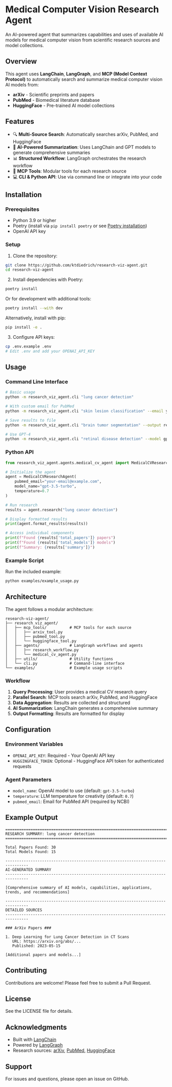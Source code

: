 # Medical Computer Vision Research Agent

An AI-powered agent that summarizes capabilities and uses of available AI models for medical computer vision from scientific research sources and model collections.

## Overview

This agent uses **LangChain**, **LangGraph**, and **MCP (Model Context Protocol)** to automatically search and summarize medical computer vision AI models from:

- **arXiv** - Scientific preprints and papers
- **PubMed** - Biomedical literature database
- **HuggingFace** - Pre-trained AI model collections

## Features

- 🔍 **Multi-Source Search**: Automatically searches arXiv, PubMed, and HuggingFace
- 🤖 **AI-Powered Summarization**: Uses LangChain and GPT models to generate comprehensive summaries
- 📊 **Structured Workflow**: LangGraph orchestrates the research workflow
- 🔌 **MCP Tools**: Modular tools for each research source
- 💻 **CLI & Python API**: Use via command line or integrate into your code

## Installation

### Prerequisites

- Python 3.9 or higher
- Poetry (install via `pip install poetry` or see [Poetry installation](https://python-poetry.org/docs/#installation))
- OpenAI API key

### Setup

1. Clone the repository:
```bash
git clone https://github.com/ktdiedrich/research-viz-agent.git
cd research-viz-agent
```

2. Install dependencies with Poetry:
```bash
poetry install
```

Or for development with additional tools:
```bash
poetry install --with dev
```

Alternatively, install with pip:
```bash
pip install -e .
```

3. Configure API keys:
```bash
cp .env.example .env
# Edit .env and add your OPENAI_API_KEY
```

## Usage

### Command Line Interface

```bash
# Basic usage
python -m research_viz_agent.cli "lung cancer detection"

# With custom email for PubMed
python -m research_viz_agent.cli "skin lesion classification" --email your@email.com

# Save results to file
python -m research_viz_agent.cli "brain tumor segmentation" --output results.txt

# Use GPT-4
python -m research_viz_agent.cli "retinal disease detection" --model gpt-4
```

### Python API

```python
from research_viz_agent.agents.medical_cv_agent import MedicalCVResearchAgent

# Initialize the agent
agent = MedicalCVResearchAgent(
    pubmed_email="your-email@example.com",
    model_name="gpt-3.5-turbo",
    temperature=0.7
)

# Run research
results = agent.research("lung cancer detection")

# Display formatted results
print(agent.format_results(results))

# Access individual components
print(f"Found {results['total_papers']} papers")
print(f"Found {results['total_models']} models")
print(f"Summary: {results['summary']}")
```

### Example Script

Run the included example:
```bash
python examples/example_usage.py
```

## Architecture

The agent follows a modular architecture:

```
research-viz-agent/
├── research_viz_agent/
│   ├── mcp_tools/          # MCP tools for each source
│   │   ├── arxiv_tool.py
│   │   ├── pubmed_tool.py
│   │   └── huggingface_tool.py
│   ├── agents/             # LangGraph workflows and agents
│   │   ├── research_workflow.py
│   │   └── medical_cv_agent.py
│   ├── utils/              # Utility functions
│   └── cli.py              # Command-line interface
└── examples/               # Example usage scripts
```

### Workflow

1. **Query Processing**: User provides a medical CV research query
2. **Parallel Search**: MCP tools search arXiv, PubMed, and HuggingFace
3. **Data Aggregation**: Results are collected and structured
4. **AI Summarization**: LangChain generates a comprehensive summary
5. **Output Formatting**: Results are formatted for display

## Configuration

### Environment Variables

- `OPENAI_API_KEY`: Required - Your OpenAI API key
- `HUGGINGFACE_TOKEN`: Optional - HuggingFace API token for authenticated requests

### Agent Parameters

- `model_name`: OpenAI model to use (default: `gpt-3.5-turbo`)
- `temperature`: LLM temperature for creativity (default: `0.7`)
- `pubmed_email`: Email for PubMed API (required by NCBI)

## Example Output

```
================================================================================
RESEARCH SUMMARY: lung cancer detection
================================================================================

Total Papers Found: 30
Total Models Found: 15

--------------------------------------------------------------------------------
AI-GENERATED SUMMARY
--------------------------------------------------------------------------------

[Comprehensive summary of AI models, capabilities, applications, trends, and recommendations]

--------------------------------------------------------------------------------
DETAILED SOURCES
--------------------------------------------------------------------------------

### ArXiv Papers ###

1. Deep Learning for Lung Cancer Detection in CT Scans
   URL: https://arxiv.org/abs/...
   Published: 2023-05-15

[Additional papers and models...]
```

## Contributing

Contributions are welcome! Please feel free to submit a Pull Request.

## License

See the LICENSE file for details.

## Acknowledgments

- Built with [LangChain](https://github.com/langchain-ai/langchain)
- Powered by [LangGraph](https://github.com/langchain-ai/langgraph)
- Research sources: [arXiv](https://arxiv.org/), [PubMed](https://pubmed.ncbi.nlm.nih.gov/), [HuggingFace](https://huggingface.co/)

## Support

For issues and questions, please open an issue on GitHub. 
